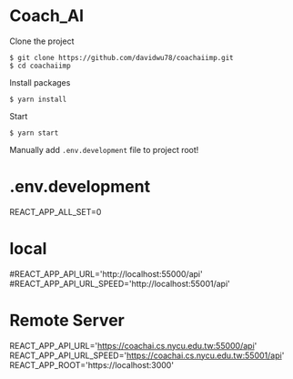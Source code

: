 # Coach_AI 

Clone the project 
```
$ git clone https://github.com/davidwu78/coachaiimp.git
$ cd coachaiimp
```

Install packages
```
$ yarn install
```

Start
```
$ yarn start
```

Manually add `.env.development` file to project root!
# .env.development
REACT_APP_ALL_SET=0
# local
#REACT_APP_API_URL='http://localhost:55000/api'
#REACT_APP_API_URL_SPEED='http://localhost:55001/api'
# Remote Server
REACT_APP_API_URL='https://coachai.cs.nycu.edu.tw:55000/api'
REACT_APP_API_URL_SPEED='https://coachai.cs.nycu.edu.tw:55001/api'
REACT_APP_ROOT='https://localhost:3000'



